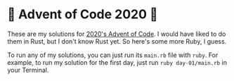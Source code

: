 # 🎄 Advent of Code 2020 🎄

These are my solutions for [2020's Advent of Code](https://adventofcode.com/2020/). I would have liked to do them in Rust, but I don't know Rust yet. So here's some more Ruby, I guess.

To run any of my solutions, you can just run its `main.rb` file with `ruby`. For example, to run my solution for the first day, just run `ruby day-01/main.rb` in your Terminal.
